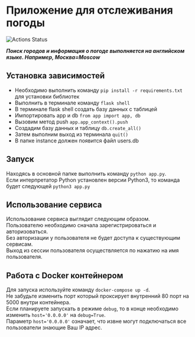 # Приложение для отслеживания погоды

![Actions Status](https://github.com/rropppe/kurasch/actions/workflows/ci-start.yml/badge.svg)

***Поиск городов и информация о погоде выполняется на английском языке.
Например, Москва=Moscow***

## Установка зависимостей

* Необходимо выполнить команду `pip install -r requirements.txt` для установки библиотек
* Выполнить в терминале команду `flask shell`
* В терминале flask shell создать базу данных с таблицей
* Импортировать app и db `from app import app, db`
* Вызовим метод push `app.app_context().push`
* Создадим базу данных и таблицу `db.create_all()`
* Затем выполним выход из терминала `quit()`
* В папке instance должен появится файл users.db

## Запуск
Находясь в основной папке выполнить команду `python app.py`. \
Если интерпретатор Python установлен версии Python3, то команда будет следующей `python3 app.py` 

## Использование сервиса
Использование сервиса выглядит следующим образом. \
Пользователю необходимо сначала зарегистрироваться и авторизоваться.\
Без авторизации у пользователя не будет доступа к существующим сервисам. \
Выход из сессии пользователя осуществляется по нажатию на имя пользователя.

## Работа с Docker контейнером
Для запуска используйте команду `docker-compose up -d`. \
Не забудьте изменить порт который проксирует внутренний 80 порт на 5000 внутри контейнера. \
Если планируете запускать в режиме `debug`, то в конце необходимо изменить `host='0.0.0.0'` на `debug=True`. \
Параметр `host='0.0.0.0'` означает, что извне могут подключаться все пользователи знающие Ваш IP адрес.
